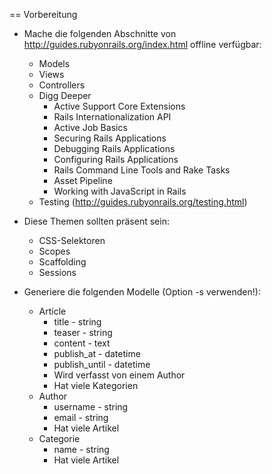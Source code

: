 == Vorbereitung

* Mache die folgenden Abschnitte von http://guides.rubyonrails.org/index.html offline verfügbar:
    * Models
    * Views
    * Controllers
    * Digg Deeper
        * Active Support Core Extensions
        * Rails Internationalization API
        * Active Job Basics
        * Securing Rails Applications
        * Debugging Rails Applications
        * Configuring Rails Applications
        * Rails Command Line Tools and Rake Tasks
        * Asset Pipeline
        * Working with JavaScript in Rails
    * Testing (http://guides.rubyonrails.org/testing.html)
* Diese Themen sollten präsent sein:
    * CSS-Selektoren
    * Scopes
    * Scaffolding
    * Sessions

* Generiere die folgenden Modelle (Option -s verwenden!):
    * Article
        * title - string
        * teaser - string
        * content - text
        * publish_at - datetime
        * publish_until - datetime
        * Wird verfasst von einem Author
        * Hat viele Kategorien
    * Author
        * username - string
        * email - string
        * Hat viele Artikel
    * Categorie
        * name - string
        * Hat viele Artikel